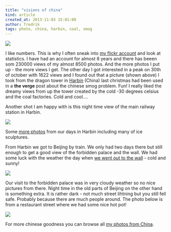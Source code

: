 ```yaml
---
title: "visions of china"
kind: article
created_at: 2013-11-03 15:01:00
author: fredrik
tags: photo, china, harbin, coal, smog
---
```


![](http://farm9.staticflickr.com/8465/8372395689_1a5a353bc8_b.jpg)

I like numbers. This is why I often sneak into [my flickr account](http://www.flickr.com/photos/froderik/) and look at statistics. I have had an account for almost 8 years and there has beeen som 230000 views of my almost 8500 photos. And the more photos I put up - the more views I get. The other day I got interested in a peak on 30th of october with 1622 views and I found out that a picture (shown above) I took from the dragon tower in [Harbin](https://en.wikipedia.org/wiki/Harbin) (China) last christmas had been used in a **the verge** post about the chinese smog problem. Fun! I really liked the dreamy views from up the tower created by the cold -30 degrees celsius and the coal factories. Cold and cool....

Another shot I am happy with is this night time view of the main railway station in Harbin.

![](http://farm9.staticflickr.com/8354/8373376294_4aac9d57ba_b.jpg)

Some [more photos](http://www.flickr.com/search/?w=36307913@N00&q=harbin) from our days in Harbin including many of ice sculptures.

From Harbin we got to Beijing by train. We only had two days there but still enough to get a good view of the forbidden palace and the wall. We had some luck with the weather the day when [we went out to the wall](http://www.flickr.com/search/?w=36307913@N00&q=great%20wall) - cold and sunny!

![](http://farm9.staticflickr.com/8214/8441104536_a18c490d83_b.jpg)

Our visit to the forbidden palace was in very cloudy weather so no nice pictures from there. Night time in the old parts of Beijing on the other hand is something extra. It is rather dark - not much street lihtning but you still fell safe. Probably because there are much people around. The photo below is from a restaurant street where we had some nice hot pot!

![](http://farm9.staticflickr.com/8193/8440607785_e90fb36635_b.jpg)

For more chinese goodness you can browse all [my photos from China](http://www.flickr.com/search/?w=36307913@N00&q=china).
